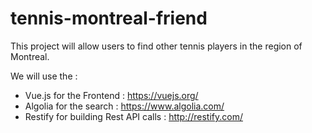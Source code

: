 # tennis-montreal-friend
This project will allow users to find other tennis players in the region of Montreal.

We will use the :

- Vue.js for the Frontend : https://vuejs.org/
- Algolia for the search : https://www.algolia.com/
- Restify for building Rest API calls : http://restify.com/
